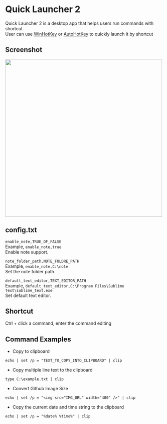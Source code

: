 
Quick Launcher 2
================

Quick Launcher 2 is a desktop app that helps users run commands with shortcut  
User can use [WinHotKey](https://directedge.us/content/winhotkey/) or [AutoHotKey](https://www.autohotkey.com/) to quickly launch it by shortcut


Screenshot
----------

<img src="https://github.com/lhypds/quick-launcher-2/assets/4526937/ab86a4ca-0a10-464b-9c06-4b30fa870b54" width="500" />


config.txt
----------

`enable_note,TRUE_OF_FALSE`  
Example, `enable_note,true`  
Enable note support.  

`note_folder_path,NOTE_FOLDRE_PATH`  
Example, `enable_note,C:\note`  
Set the note folder path.  

`default_text_editor,TEXT_EDITOR_PATH`  
Example, `default_text_editor,C:\Program Files\Sublime Text\sublime_text.exe`  
Set default text editor.  


Shortcut
--------

Ctrl + click a command, enter the command editing  


Command Examples
----------------

* Copy to clipboard  

```
echo | set /p = "TEXT_TO_COPY_INTO_CLIPBOARD" | clip
```

* Copy multiple line text to the clipboard  

```
type C:\example.txt | clip
```

* Convert Github Image Size  

```
echo | set /p = "<img src="IMG_URL" width="400" />" | clip 
```

* Copy the current date and time string to the clipboard  

```
echo | set /p = "%date% %time%" | clip 
```
